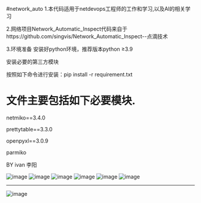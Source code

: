 #network_auto
1.本代码适用于netdevops工程师的工作和学习,以及AI的相关学习

2.网络项目Network_Automatic_Inspect代码来自于https://github.com/singvis/Network_Automatic_Inspect--点滴技术

3.环境准备
安装好python环境，推荐版本python ≥3.9

安装必要的第三方模块

按照如下命令进行安装：pip install -r requirement.txt

# 文件主要包括如下必要模块.
netmiko==3.4.0

prettytable==3.3.0

openpyxl==3.0.9

parmiko


BY ivan  李阳


![image](https://github.com/user-attachments/assets/73870ba8-4125-4532-b8c3-07ef4d7a218d)
![image](https://github.com/user-attachments/assets/73bd8f08-c533-46ae-9f44-c801925eab5b)
![image](https://github.com/user-attachments/assets/a0c860db-c6b8-434c-bd1c-cf497f69d7e6)
![image](https://github.com/user-attachments/assets/a60a8bce-6668-4353-b58b-0695b934b57c)
![image](https://github.com/user-attachments/assets/1174a131-54b5-4968-89ae-0ee4e7f023c4)
![image](https://github.com/user-attachments/assets/22fb0874-4059-41d8-8b73-d3c3209f97d5)



-------------------------------------------------------------------------------------------

![image](https://github.com/user-attachments/assets/4131c075-7f9b-48fb-9039-9a4b899d5832)








